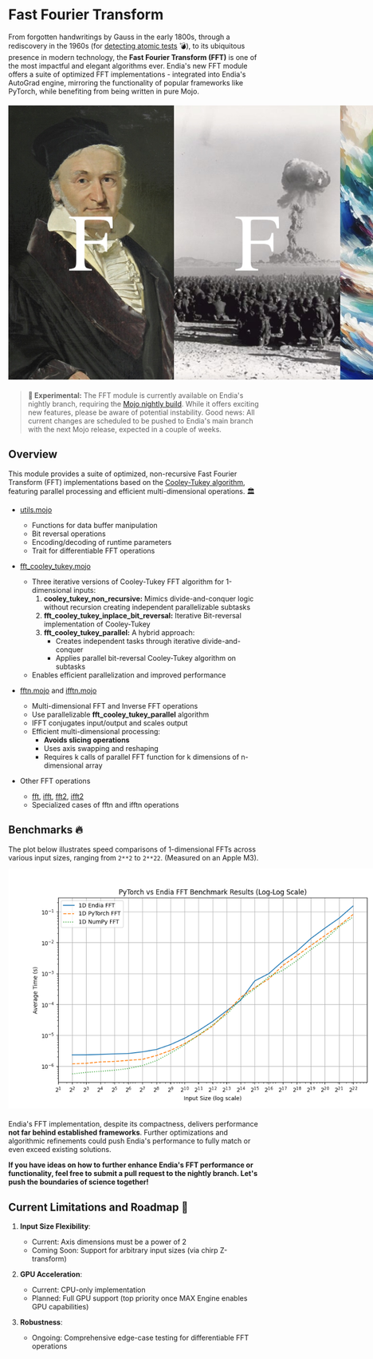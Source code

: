# Fast Fourier Transform 

From forgotten handwritings by Gauss in the early 1800s, through a rediscovery in the 1960s (for [detecting atomic tests](https://www.youtube.com/watch?v=nmgFG7PUHfo&t=1s) 💣), to its ubiquitous presence in modern technology, the **Fast Fourier Transform (FFT)** is one of the most impactful and elegant algorithms ever. Endia's new FFT module offers a suite of optimized FFT implementations - integrated into Endia's AutoGrad engine, mirroring the functionality of popular frameworks like PyTorch, while benefiting from being written in pure Mojo.

#### 

<div align="center">
  <img src="../../../assets/fft_title_image.jpeg" alt="FFT Title Image" style="max-width: 1000px;"/> <!-- style="max-width: 800px;" -->
</div>

#### 

> **🧪 Experimental:** The FFT module is currently available on Endia's nightly branch, requiring the [Mojo nightly build](https://docs.modular.com/max/install). While it offers exciting new features, please be aware of potential instability. Good news: All current changes are scheduled to be pushed to Endia's main branch with the next Mojo release, expected in a couple of weeks.

## Overview

This module provides a suite of optimized, non-recursive Fast Fourier Transform (FFT) implementations based on the [Cooley-Tukey algorithm](https://en.wikipedia.org/wiki/Cooley%E2%80%93Tukey_FFT_algorithm), featuring parallel processing and efficient multi-dimensional operations. 🏛️

- [utils.mojo](https://github.com/endia-org/Endia/blob/nightly/endia/functional/fft_ops/utils.mojo)
  - Functions for data buffer manipulation
  - Bit reversal operations
  - Encoding/decoding of runtime parameters
  - Trait for differentiable FFT operations

- [fft_cooley_tukey.mojo](https://github.com/endia-org/Endia/blob/nightly/endia/functional/fft_ops/fft_cooley_tukey.mojo)
  - Three iterative versions of Cooley-Tukey FFT algorithm for 1-dimensional inputs:
    1. **cooley_tukey_non_recursive:** Mimics divide-and-conquer logic without recursion creating independent parallelizable subtasks
    2. **fft_cooley_tukey_inplace_bit_reversal:** Iterative Bit-reversal implementation of Cooley-Tukey
    3. **fft_cooley_tukey_parallel:** A hybrid approach:
       - Creates independent tasks through iterative divide-and-conquer
       - Applies parallel bit-reversal Cooley-Tukey algorithm on subtasks
  - Enables efficient parallelization and improved performance

- [fftn.mojo](https://github.com/endia-org/Endia/blob/nightly/endia/functional/fft_ops/fftn_op.mojo) and [ifftn.mojo](https://github.com/endia-org/Endia/blob/nightly/endia/functional/fft_ops/ifftn_op.mojo)
  - Multi-dimensional FFT and Inverse FFT operations
  - Use parallelizable **fft_cooley_tukey_parallel** algorithm
  - IFFT conjugates input/output and scales output
  - Efficient multi-dimensional processing:
    - **Avoids slicing operations**
    - Uses axis swapping and reshaping
    - Requires k calls of parallel FFT function for k dimensions of n-dimensional array

- Other FFT operations
  - [fft](https://github.com/endia-org/Endia/blob/nightly/endia/functional/fft_ops/fft_op.mojo), [ifft](https://github.com/endia-org/Endia/blob/nightly/endia/functional/fft_ops/ifft_op.mojo), [fft2](https://github.com/endia-org/Endia/blob/nightly/endia/functional/fft_ops/fft2_op.mojo), [ifft2](https://github.com/endia-org/Endia/blob/nightly/endia/functional/fft_ops/ifft2_op.mojo)
  - Specialized cases of fftn and ifftn operations


## Benchmarks 🔥

The plot below illustrates speed comparisons of 1-dimensional FFTs across various input sizes, ranging from `2**2` to `2**22`. (Measured on an Apple M3).

<div align="center">
  <img src="../../../assets/Endia_vs_PyTorch_FFT_Benchmark.png" alt="Endia_vs_PyTorch_FFT_Benchmark Image" style="max-width: 800px;"/> 
</div>

#### 

Endia's FFT implementation, despite its compactness, delivers performance **not far behind established frameworks**. Further optimizations and algorithmic refinements could push Endia's performance to fully match or even exceed existing solutions.

**If you have ideas on how to further enhance Endia's FFT performance or functionality, feel free to submit a pull request to the nightly branch. Let's push the boundaries of science together!**

## Current Limitations and Roadmap 🚧

1. **Input Size Flexibility**: 
   - Current: Axis dimensions must be a power of 2
   - Coming Soon: Support for arbitrary input sizes (via chirp Z-transform)

2. **GPU Acceleration**: 
   - Current: CPU-only implementation
   - Planned: Full GPU support (top priority once MAX Engine enables GPU capabilities)

3. **Robustness**:
   - Ongoing: Comprehensive edge-case testing for differentiable FFT operations